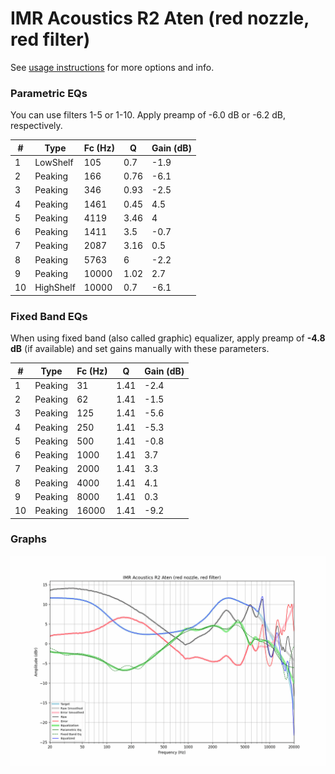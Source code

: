 # IMR Acoustics R2 Aten (red nozzle, red filter)
See [usage instructions](https://github.com/jaakkopasanen/AutoEq#usage) for more options and info.

### Parametric EQs
You can use filters 1-5 or 1-10. Apply preamp of -6.0 dB or -6.2 dB, respectively.

|   # | Type      |   Fc (Hz) |    Q |   Gain (dB) |
|-----|-----------|-----------|------|-------------|
|   1 | LowShelf  |       105 | 0.7  |        -1.9 |
|   2 | Peaking   |       166 | 0.76 |        -6.1 |
|   3 | Peaking   |       346 | 0.93 |        -2.5 |
|   4 | Peaking   |      1461 | 0.45 |         4.5 |
|   5 | Peaking   |      4119 | 3.46 |         4   |
|   6 | Peaking   |      1411 | 3.5  |        -0.7 |
|   7 | Peaking   |      2087 | 3.16 |         0.5 |
|   8 | Peaking   |      5763 | 6    |        -2.2 |
|   9 | Peaking   |     10000 | 1.02 |         2.7 |
|  10 | HighShelf |     10000 | 0.7  |        -6.1 |

### Fixed Band EQs
When using fixed band (also called graphic) equalizer, apply preamp of **-4.8 dB** (if available) and set gains manually with these parameters.

|   # | Type    |   Fc (Hz) |    Q |   Gain (dB) |
|-----|---------|-----------|------|-------------|
|   1 | Peaking |        31 | 1.41 |        -2.4 |
|   2 | Peaking |        62 | 1.41 |        -1.5 |
|   3 | Peaking |       125 | 1.41 |        -5.6 |
|   4 | Peaking |       250 | 1.41 |        -5.3 |
|   5 | Peaking |       500 | 1.41 |        -0.8 |
|   6 | Peaking |      1000 | 1.41 |         3.7 |
|   7 | Peaking |      2000 | 1.41 |         3.3 |
|   8 | Peaking |      4000 | 1.41 |         4.1 |
|   9 | Peaking |      8000 | 1.41 |         0.3 |
|  10 | Peaking |     16000 | 1.41 |        -9.2 |

### Graphs
![](./IMR%20Acoustics%20R2%20Aten%20(red%20nozzle,%20red%20filter).png)
